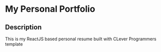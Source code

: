 # My Personal Portfolio

## Description

This is my ReactJS based personal resume built with CLever Programmers template
